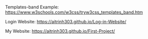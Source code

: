 Templates-band Example: https://www.w3schools.com/w3css/tryw3css_templates_band.htm

Login Website: https://aitrinh303.github.io/Log-in-Website/

My Website: https://aitrinh303.github.io/First-Project/
